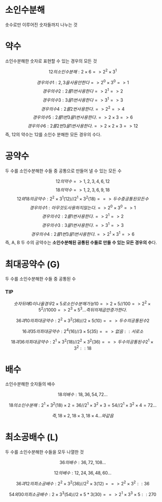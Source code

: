 # 소인수분해

솟수로만 이루어진 숫자들까지 나누는 것

# 약수

소인수분해한 숫자로 표현할 수 있는 경우의 모든 것

$$ 12의 소인수분해 : 2 \times 6 => 2^2 \times 3^1 $$

$$ 경우의 수1 : 2, 3을 사용안한다 => 2^0 \times 3^0 => 1 $$
$$ 경우의 수2 : 2를 1번 사용한다 => 2^1 => 2 $$
$$ 경우의 수3 : 3을 1번 사용한다 => 3^1 => 3 $$
$$ 경우의 수4 : 2를 2번 사용한다. => 2^2 => 4 $$
$$ 경우의 수5 : 2를 1번 3을 1번 사용한다. => 2 \times 3 => 6 $$
$$ 경우의 수6 : 2를 2번 3을 1번 사용한다. => 2 \times 2 \times 3 => 12 $$
즉, 12의 약수는 12를 소인수 분해한 모든 경우의 수다.
# 공약수

두 수를 소인수분해한 수들 중 공통으로 만들어 낼 수 있는 모든 수

$$ 12의 약수 => 1, 2, 3, 4, 6, 12 $$
$$ 18의 약수 => 1, 2, 3, 6, 9, 18 $$
$$ 12와 18의 공약수 : 2^2 \times 3^1(12) // 2^1 \times 3^2(18) ==> 두 수중 공통된 모든 수 $$
$$ 경우의 수1 : 아무 것도 사용하지 않는다. => 2^0 \times 3^0 => 1 $$
$$ 경우의 수2 : 2를 1번 사용한다. => 2^1 => 2 $$
$$ 경우의 수3 : 3을 1번 사용한다. => 3^1 => 3 $$
$$ 경우의 수4 : 2를 1번 3을 1번 사용한다. => 2^1 \times 3^1 => 6 $$
즉, A, B 두 수의 공약수는 **소인수분해된 공통된 수들로 만들 수 있는 모든 경우의 수**다.
# 최대공약수 (G)

두 수를 소인수분해한 수들 중 공통된 수

### **TIP**

$$ 숫자 뒤에 0이 나올 경우 2 \times 5로 소인수분해 가능 10 => 2 \times 5 // 100 => 2^2 \times 5^2 // 1000 => 2^3 \times 5^3 \dots 즉 뒤의 제곱만 증가한다. $$

$$ 36과 10의 최대공약수 : 2^2 \times 3^2(36) // 2 \times 5(10) ==> 두 수의 공통된 수 2 $$

$$ 16과 35의 최대공약수 : 2^4(16) // 3 \times 5(35) ==> 없음 
::서로소 $$ 


$$ 18과 36의 최대공약수 : 2^1 \times 3^2(18) // 2^2 \times 3^2(36) ==> 두 수의 공통된 수 2^1 \times 3^2 :: 18 $$

# 배수
소인수분해한 숫자들의 배수

$$ 18의 배수 : 18, 36, 54, 72 \dots $$

$$ 18의 소인수분해 : 2^1 \times 3^2(18) \times 2 = 36 // 2^1 \times 3^2 \times 3 = 54 // 2^1 \times 3^2 \times 4 = 72 \dots $$

$$ 즉, 18 \times 2, 18 \times 3, 18 \times 4 \dots 와 같음 $$

# 최소공배수 (L)

두 수를 소인수분해한 수들을 모두 나열한 것

$$ 36의 배수 : 36, 72, 108 \dots $$

$$ 12의 배수 : 12, 24, 36, 48, 60 \dots $$

$$ 36과 12의 최소공배수 : 2^2 \times 3^2(36) // 2^2 \times 3(12) ==> 2^2 \times 3^2 :: 36 $$

$$ 54와 30의 최소공배수 : 2 \times 3^3(54) // 2 \times 5 * 3(30) ==> 2^1 \times 3^3 \times 5 ::270 $$